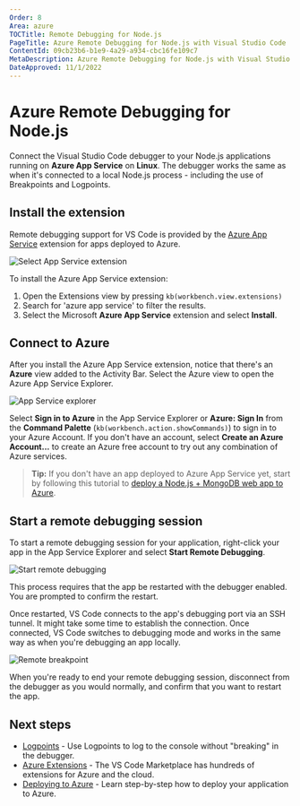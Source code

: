 ```yaml
---
Order: 8
Area: azure
TOCTitle: Remote Debugging for Node.js
PageTitle: Azure Remote Debugging for Node.js with Visual Studio Code
ContentId: 09cb23b6-b1e9-4a29-a934-cbc16fe109c7
MetaDescription: Azure Remote Debugging for Node.js with Visual Studio Code
DateApproved: 11/1/2022
---
```

# Azure Remote Debugging for Node.js

Connect the Visual Studio Code debugger to your Node.js applications running on **Azure App Service** on **Linux**. The debugger works the same as when it's connected to a local Node.js process - including the use of Breakpoints and Logpoints.

## Install the extension

Remote debugging support for VS Code is provided by the [Azure App Service](https://marketplace.visualstudio.com/items?itemName=ms-azuretools.vscode-azureappservice) extension for apps deployed to Azure.

![Select App Service extension](images/remote-debugging/install-app-service.png)

To install the Azure App Service extension:

1. Open the Extensions view by pressing `kb(workbench.view.extensions)`
1. Search for 'azure app service' to filter the results.
1. Select the Microsoft **Azure App Service** extension and select **Install**.

## Connect to Azure

After you install the Azure App Service extension, notice that there's an **Azure** view added to the Activity Bar. Select the Azure view to open the Azure App Service Explorer.

![App Service explorer](images/remote-debugging/app-service-explorer.png)

Select **Sign in to Azure** in the App Service Explorer or **Azure: Sign In** from the **Command Palette** (`kb(workbench.action.showCommands)`) to sign in to your Azure Account. If you don't have an account, select **Create an Azure Account...** to create an Azure free account to try out any combination of Azure services.

> **Tip:** If you don't have an app deployed to Azure App Service yet, start by following this tutorial to [deploy a Node.js + MongoDB web app to Azure](https://learn.microsoft.com/azure/app-service/tutorial-nodejs-mongodb-app).

## Start a remote debugging session

To start a remote debugging session for your application, right-click your app in the App Service Explorer and select **Start Remote Debugging**.

![Start remote debugging](images/remote-debugging/start-remote-debugging.png)

This process requires that the app be restarted with the debugger enabled. You are prompted to confirm the restart.

Once restarted, VS Code connects to the app's debugging port via an SSH tunnel. It might take some time to establish the connection. Once connected, VS Code switches to debugging mode and works in the same way as when you're debugging an app locally.

![Remote breakpoint](images/remote-debugging/remote-breakpoint.png)

When you're ready to end your remote debugging session, disconnect from the debugger as you would normally, and confirm that you want to restart the app.

## Next steps

* [Logpoints](/docs/editor/debugtest/debugging.md#logpoints) - Use Logpoints to log to the console without "breaking" in the debugger.
* [Azure Extensions](/docs/azure/extensions.md) - The VS Code Marketplace has hundreds of extensions for Azure and the cloud.
* [Deploying to Azure](/docs/azure/deployment.md) - Learn step-by-step how to deploy your application to Azure.
